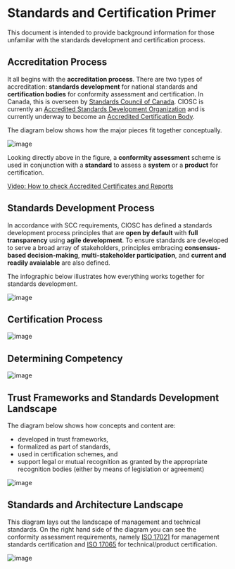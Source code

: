 # Standards and Certification Primer

This document is intended to provide background information for those unfamilar with the standards development and certification process. 
## Accreditation Process

It all begins with the **accreditation process**. There are two types of accreditation: **standards development** for national standards and **certification bodies** for conformity assessment and certification. In Canada, this is overseen by [Standards Council of Canada](https://scc/ca).  CIOSC is currently an [Accredited Standards Development Organization](https://www.scc.ca/en/news-events/news/2019/cio-strategy-council-earns-accreditation-develop-national-standards-canada) and is currently underway to become  an [Accredited Certification Body](https://www.scc.ca/en/accreditation/find-accredited-or-certified-body).

The diagram below shows how the major pieces fit together conceptually.


![image](./assets/ciosc-accreditation.png)

Looking directly above in the figure, a **conformity assessment** scheme is used in conjunction with a **standard** to assess a **system** or a **product** for certification.

[Video: How to check Accredited Certificates and Reports](https://youtu.be/xKGbS9uh2v8)

## Standards Development Process

In accordance with SCC requirements, CIOSC has defined a standards development process principles that are **open by default** with **full transparency** using **agile development**. To ensure standards are developed to serve a broad array of stakeholders, principles embracing **consensus-based decision-making**, **multi-stakeholder participation**, and **current and readily avaialable** are also defined.

The infographic below illustrates how everything works together for standards development.

![image](./assets/ciosc-std-dev-infogr.png)


## Certification Process

![image](./assets/ciosc-cert-process.png)



## Determining Competency

![image](./assets/ciosc-competency.png)

## Trust Frameworks and Standards Development Landscape
The diagram below shows how concepts and content are: 
* developed in trust frameworks, 
* formalized as part of standards, 
* used in certification schemes, and 
* support legal or mutual recognition as granted by the appropriate recognition bodies (either by means of legislation or agreement)

![image](./assets/ciosc-standards-landscape-1.png)

## Standards and Architecture Landscape

This diagram lays out the landscape of management and technical standards. On the right hand side of the diagram you can see the conformity assessment requirements, namely [ISO 17021](https://www.iso.org/standard/61651.html) for management standards certification and [ISO 17065](https://www.iso.org/standard/46568.html) for technical/product certification.

![image](./assets/ciosc-standards-architecture.png)